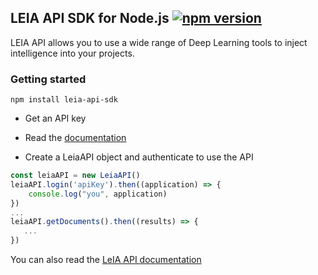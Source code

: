 
LEIA API SDK for Node.js [![npm version](https://img.shields.io/npm/v/leia-api-sdk.svg?style=flat)](https://www.npmjs.com/package/leia-api-sdk)
---

LEIA API allows you to use a wide range of Deep Learning tools to inject intelligence into your projects.

### Getting started

```npm install leia-api-sdk```

- Get an API key

- Read the [documentation](https://htmlpreview.github.io/?https://github.com/labinnovationdocapost/leia-api-nodejs-sdk/blob/master/documentation/LeiaAPI.html)

- Create a LeiaAPI object and authenticate to use the API

```javascript
const leiaAPI = new LeiaAPI()
leiaAPI.login('apiKey').then((application) => {
    console.log("you", application)
})
...
leiaAPI.getDocuments().then((results) => {
   ...
})
```

You can also read the [LeIA API documentation](https://api.leia.io)






